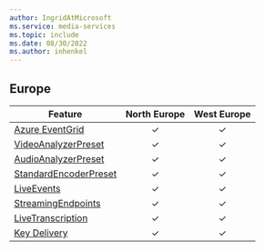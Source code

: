 ```yaml
---
author: IngridAtMicrosoft
ms.service: media-services
ms.topic: include
ms.date: 08/30/2022
ms.author: inhenkel
---
```


<!--Feature availability in region-->
## Europe

| Feature | North Europe | West Europe |
| --- | :---: | :---: |
| [Azure EventGrid](../monitoring/reacting-to-media-services-events.md) |&#10003;|&#10003;|
| [VideoAnalyzerPreset](../analyze-video-audio-files-concept.md)        |&#10003;|&#10003;|
| [AudioAnalyzerPreset](../analyze-video-audio-files-concept.md)        |&#10003;|&#10003;|
| [StandardEncoderPreset](../encode-concept.md)                         |&#10003;|&#10003;|
| [LiveEvents](../stream-live-streaming-concept.md)                     |&#10003;|&#10003;|
| [StreamingEndpoints](../stream-streaming-endpoint-concept.md)         |&#10003;|&#10003;|
| [LiveTranscription](../live-event-live-transcription-how-to.md)       |&#10003;|&#10003;|
| [Key Delivery](../drm-content-protection-concept.md)                  |&#10003;|&#10003;|
